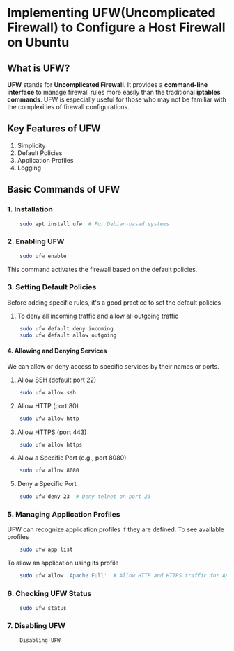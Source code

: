 # Implementing UFW(Uncomplicated Firewall) to Configure a Host Firewall on Ubuntu

## What is UFW?
**UFW** stands for **Uncomplicated Firewall**. It provides a **command-line interface** to manage firewall rules more easily than the traditional **iptables commands**. UFW is especially useful for those who may not be familiar with the complexities of firewall configurations.

## Key Features of UFW
1. Simplicity
2. Default Policies
3. Application Profiles
4. Logging

## Basic Commands of UFW
### 1. Installation
```bash
    sudo apt install ufw  # For Debian-based systems
```
### 2. Enabling UFW
```bash
    sudo ufw enable
```
This command activates the firewall based on the default policies.
### 3. Setting Default Policies
Before adding specific rules, it's a good practice to set the default policies
  1. To deny all incoming traffic and allow all outgoing traffic
```bash
    sudo ufw default deny incoming
    sudo ufw default allow outgoing
```
#### 4. Allowing and Denying Services
We can allow or deny access to specific services by their names or ports.
1. Allow SSH (default port 22)
```bash
    sudo ufw allow ssh
```
2. Allow HTTP (port 80)
```bash
    sudo ufw allow http
```
3. Allow HTTPS (port 443)
```bash
    sudo ufw allow https
```
4. Allow a Specific Port (e.g., port 8080)
```bash
    sudo ufw allow 8080
```
5. Deny a Specific Port
```bash
    sudo ufw deny 23  # Deny telnet on port 23
```
### 5. Managing Application Profiles
UFW can recognize application profiles if they are defined. To see available profiles
```bash
    sudo ufw app list
```
To allow an application using its profile
```bash
    sudo ufw allow 'Apache Full'  # Allow HTTP and HTTPS traffic for Apache
```
### 6. Checking UFW Status
```bash
    sudo ufw status
```
### 7. Disabling UFW
```bash
    Disabling UFW
```